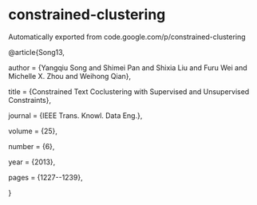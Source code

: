 # constrained-clustering
Automatically exported from code.google.com/p/constrained-clustering

@article{Song13,

  author    = {Yangqiu Song and Shimei Pan and Shixia Liu and Furu Wei and Michelle X. Zhou and Weihong Qian},
  
  title     = {Constrained Text Coclustering with Supervised and Unsupervised Constraints},
  
  journal   = {IEEE Trans. Knowl. Data Eng.},
  
  volume    = {25},
  
  number    = {6},
  
  year      = {2013},
  
  pages     = {1227--1239},
  
}
